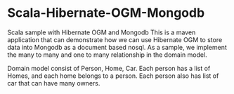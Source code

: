 # Scala-Hibernate-OGM-Mongodb
Scala sample with Hibernate OGM and Mongodb
This is a maven application that can demonstrate how we can use Hibernate OGM to store data into Mongodb as a document based nosql.
As a sample, we implement the many to many and one to many relationship in the domain model.

Domain model consist of Person, Home, Car.
Each person has a list of Homes, and each home belongs to a person. Each person also has list of car that can have many owners.
